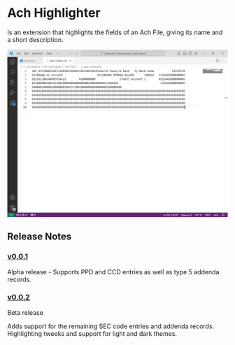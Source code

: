 # Ach Highlighter

Is an extension that highlights the fields of an Ach File, giving its name and a short description.

![Recording](example.gif)

## Release Notes

### [v0.0.1](https://github.com/brian-pickens/vscode-ach-highlighter/releases/tag/0.0.1)

Alpha release - Supports PPD and CCD entries as well as type 5 addenda records.

### [v0.0.2](https://github.com/brian-pickens/vscode-ach-highlighter/releases/tag/0.0.2)

Beta release

Adds support for the remaining SEC code entries and addenda records. Highlighting tweeks and support for light and dark themes.
